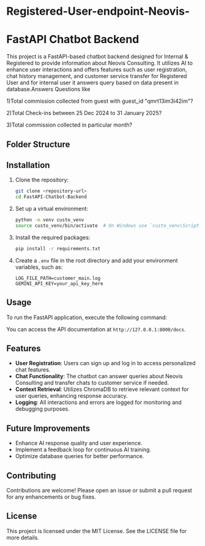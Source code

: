 # Registered-User-endpoint-Neovis-
# FastAPI Chatbot Backend

This project is a FastAPI-based chatbot backend designed for Internal & Registered to provide information about Neovis Consulting. It utilizes AI to enhance user interactions and offers features such as user registration, chat history management, and customer service transfer for Registered User and for internal user it answers query based on data present in database.Answers Questions like

1)Total commission collected from guest with guest_id "qmrt13im3i42im"?

2)Total Check-ins between 25 Dec 2024 to 31 January 2025?


3)Total commission collected in particular month?


## Folder Structure


## Installation

1. Clone the repository:
   ```bash
   git clone <repository-url>
   cd FastAPI-Chatbot-Backend
   ```

2. Set up a virtual environment:
   ```bash
   python -m venv custo_venv
   source custo_venv/bin/activate  # On Windows use `custo_venv\Scripts\activate`
   ```

3. Install the required packages:
   ```bash
   pip install -r requirements.txt
   ```

4. Create a `.env` file in the root directory and add your environment variables, such as:
   ```
   LOG_FILE_PATH=customer_main.log
   GEMINI_API_KEY=your_api_key_here
   ```

## Usage

To run the FastAPI application, execute the following command:



You can access the API documentation at `http://127.0.0.1:8000/docs`.

## Features

- **User Registration**: Users can sign up and log in to access personalized chat features.
- **Chat Functionality**: The chatbot can answer queries about Neovis Consulting and transfer chats to customer service if needed.
- **Context Retrieval**: Utilizes ChromaDB to retrieve relevant context for user queries, enhancing response accuracy.
- **Logging**: All interactions and errors are logged for monitoring and debugging purposes.

## Future Improvements

- Enhance AI response quality and user experience.
- Implement a feedback loop for continuous AI training.
- Optimize database queries for better performance.

## Contributing

Contributions are welcome! Please open an issue or submit a pull request for any enhancements or bug fixes.

## License

This project is licensed under the MIT License. See the LICENSE file for more details.
